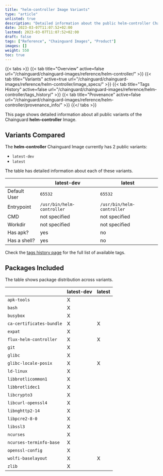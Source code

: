 ```yaml
---
title: "helm-controller Image Variants"
type: "article"
unlisted: true
description: "Detailed information about the public helm-controller Chainguard Image variants"
date: 2023-03-07T11:07:52+02:00
lastmod: 2023-03-07T11:07:52+02:00
draft: false
tags: ["Reference", "Chainguard Images", "Product"]
images: []
weight: 550
toc: true
---
```


{{< tabs >}}
{{< tab title="Overview" active=false url="/chainguard/chainguard-images/reference/helm-controller/" >}}
{{< tab title="Variants" active=true url="/chainguard/chainguard-images/reference/helm-controller/image_specs/" >}}
{{< tab title="Tags History" active=false url="/chainguard/chainguard-images/reference/helm-controller/tags_history/" >}}
{{< tab title="Provenance" active=false url="/chainguard/chainguard-images/reference/helm-controller/provenance_info/" >}}
{{</ tabs >}}

This page shows detailed information about all public variants of the Chainguard **helm-controller** Image.

## Variants Compared
The **helm-controller** Chainguard Image currently has 2 public variants: 

- `latest-dev`
- `latest`

The table has detailed information about each of these variants.

|              | latest-dev                 | latest                     |
|--------------|----------------------------|----------------------------|
| Default User | `65532`                    | `65532`                    |
| Entrypoint   | `/usr/bin/helm-controller` | `/usr/bin/helm-controller` |
| CMD          | not specified              | not specified              |
| Workdir      | not specified              | not specified              |
| Has apk?     | yes                        | no                         |
| Has a shell? | yes                        | no                         |

Check the [tags history page](/chainguard/chainguard-images/reference/helm-controller/tags_history/) for the full list of available tags.

## Packages Included
The table shows package distribution across variants.

|                          | latest-dev | latest |
|--------------------------|------------|--------|
| `apk-tools`              | X          |        |
| `bash`                   | X          |        |
| `busybox`                | X          |        |
| `ca-certificates-bundle` | X          | X      |
| `expat`                  | X          |        |
| `flux-helm-controller`   | X          | X      |
| `git`                    | X          |        |
| `glibc`                  | X          |        |
| `glibc-locale-posix`     | X          | X      |
| `ld-linux`               | X          |        |
| `libbrotlicommon1`       | X          |        |
| `libbrotlidec1`          | X          |        |
| `libcrypto3`             | X          |        |
| `libcurl-openssl4`       | X          |        |
| `libnghttp2-14`          | X          |        |
| `libpcre2-8-0`           | X          |        |
| `libssl3`                | X          |        |
| `ncurses`                | X          |        |
| `ncurses-terminfo-base`  | X          |        |
| `openssl-config`         | X          |        |
| `wolfi-baselayout`       | X          | X      |
| `zlib`                   | X          |        |

